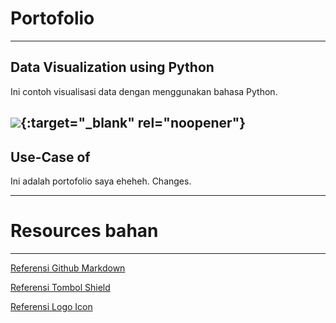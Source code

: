 # Portofolio
---
## Data Visualization using Python
Ini contoh visualisasi data dengan menggunakan bahasa Python.

[![](https://img.shields.io/badge/Google_Colab-Run_on_Google_Colab-orange?logo=GitHub&style=flat-square)](https://colab.research.google.com/drive/1tg87SZHDmgXRq0SZreiLZ3t13XWmBWBr#scrollTo=0S155rWmI1JA&line=4&uniqifier=1){:target="_blank" rel="noopener"}
---
## Use-Case of 
Ini adalah portofolio saya eheheh.
Changes.

---

# Resources bahan
---
[Referensi Github Markdown](https://github.com/adam-p/markdown-here/wiki/Markdown-Cheatsheet)

[Referensi Tombol Shield](https://shields.io/#your-badge)

[Referensi Logo Icon](https://simpleicons.org/)
